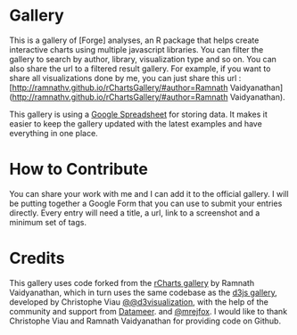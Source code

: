 # Gallery

This is a gallery of [Forge] analyses, an R package that helps create interactive charts using multiple javascript libraries. You can filter the gallery to search by author, library, visualization type and so on. You can also share the url to a filtered result gallery. For example, if you want to share all visualizations done by me, you can just share this url : [http://ramnathv.github.io/rChartsGallery/#author=Ramnath Vaidyanathan](http://ramnathv.github.io/rChartsGallery/#author=Ramnath Vaidyanathan).

This gallery is using a [Google Spreadsheet](https://docs.google.com/spreadsheet/ccc?key=0AovoNzJt5GetdEhQVDgyYXpJMnZ2M2J2YmtvX0I5Snc#gid=0) for storing data. It makes it easier to keep the gallery updated with the latest examples and have everything in one place.

# How to Contribute

You can share your work with me and I can add it to the official gallery.  I will be putting together a Google Form that you can use to submit your entries directly. Every entry will need a title, a url, link to a screenshot and a minimum set of tags.

# Credits

This gallery uses code forked from the [rCharts gallery](https://github.com/ramnathv/rChartsGallery) by Ramnath Vaidyanathan, which in turn uses the same codebase as the [d3js gallery](http://biovisualize.github.com/d3visualization), developed by Christophe Viau [@@d3visualization](https://twitter.com/d3visualization), with the help of the community and support from [Datameer](http://www.datameer.com). and [@mrejfox](https://twitter.com/mrejfox). I would like to thank Christophe Viau and Ramnath Vaidyanathan for providing code on Github.
